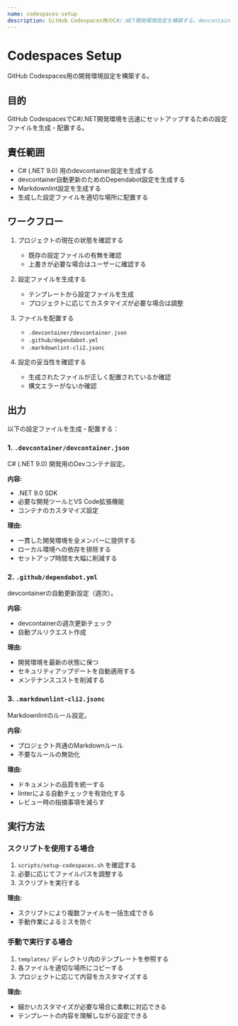 ```yaml
---
name: codespaces-setup
description: GitHub Codespaces用のC#/.NET開発環境設定を構築する。devcontainer.json、dependabot.yml、markdownlint設定を生成・配置する。新規プロジェクト初期化時、既存プロジェクトへのCodespaces追加時、または開発環境構築時に使用する。
---
```


# Codespaces Setup

GitHub Codespaces用の開発環境設定を構築する。

## 目的

GitHub CodespacesでC#/.NET開発環境を迅速にセットアップするための設定ファイルを生成・配置する。

## 責任範囲

- C# (.NET 9.0) 用のdevcontainer設定を生成する
- devcontainer自動更新のためのDependabot設定を生成する
- Markdownlint設定を生成する
- 生成した設定ファイルを適切な場所に配置する

## ワークフロー

1. プロジェクトの現在の状態を確認する
   - 既存の設定ファイルの有無を確認
   - 上書きが必要な場合はユーザーに確認する

2. 設定ファイルを生成する
   - テンプレートから設定ファイルを生成
   - プロジェクトに応じてカスタマイズが必要な場合は調整

3. ファイルを配置する
   - `.devcontainer/devcontainer.json`
   - `.github/dependabot.yml`
   - `.markdownlint-cli2.jsonc`

4. 設定の妥当性を確認する
   - 生成されたファイルが正しく配置されているか確認
   - 構文エラーがないか確認

## 出力

以下の設定ファイルを生成・配置する：

### 1. `.devcontainer/devcontainer.json`

C# (.NET 9.0) 開発用のDevコンテナ設定。

**内容:**
- .NET 9.0 SDK
- 必要な開発ツールとVS Code拡張機能
- コンテナのカスタマイズ設定

**理由:**
- 一貫した開発環境を全メンバーに提供する
- ローカル環境への依存を排除する
- セットアップ時間を大幅に削減する

### 2. `.github/dependabot.yml`

devcontainerの自動更新設定（週次）。

**内容:**
- devcontainerの週次更新チェック
- 自動プルリクエスト作成

**理由:**
- 開発環境を最新の状態に保つ
- セキュリティアップデートを自動適用する
- メンテナンスコストを削減する

### 3. `.markdownlint-cli2.jsonc`

Markdownlintのルール設定。

**内容:**
- プロジェクト共通のMarkdownルール
- 不要なルールの無効化

**理由:**
- ドキュメントの品質を統一する
- linterによる自動チェックを有効化する
- レビュー時の指摘事項を減らす

## 実行方法

### スクリプトを使用する場合

1. `scripts/setup-codespaces.sh` を確認する
2. 必要に応じてファイルパスを調整する
3. スクリプトを実行する

**理由:**
- スクリプトにより複数ファイルを一括生成できる
- 手動作業によるミスを防ぐ

### 手動で実行する場合

1. `templates/` ディレクトリ内のテンプレートを参照する
2. 各ファイルを適切な場所にコピーする
3. プロジェクトに応じて内容をカスタマイズする

**理由:**
- 細かいカスタマイズが必要な場合に柔軟に対応できる
- テンプレートの内容を理解しながら設定できる
